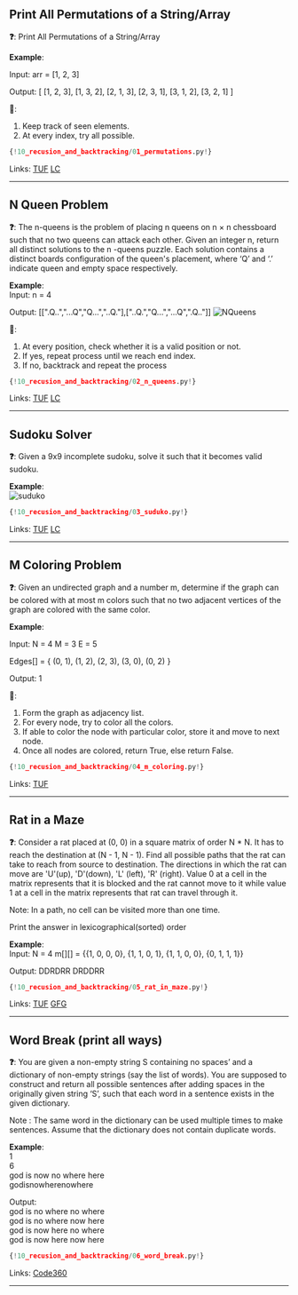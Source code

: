 ## Print All Permutations of a String/Array

**❓**: Print All Permutations of a String/Array  

**Example**:  

Input: arr = [1, 2, 3]

Output: 
[
  [1, 2, 3],
  [1, 3, 2],
  [2, 1, 3],
  [2, 3, 1],
  [3, 1, 2],
  [3, 2, 1]
]  

**🧠**:  
1. Keep track of seen elements.  
2. At every index, try all possible.

```py
{!10_recusion_and_backtracking/01_permutations.py!}
```

Links: [TUF](https://takeuforward.org/data-structure/print-all-permutations-of-a-string-array/) [LC](https://leetcode.com/problems/permutations/description/)<br>

---

## N Queen Problem

**❓**: The n-queens is the problem of placing n queens on n × n chessboard such that no two queens can attack each other. Given an integer n, return all distinct solutions to the n -queens puzzle. Each solution contains a distinct boards configuration of the queen's placement, where ‘Q’ and ‘.’ indicate queen and empty space respectively.

**Example**:  
Input: n = 4

Output: [[".Q..","...Q","Q...","..Q."],["..Q.","Q...","...Q",".Q.."]]
![NQueens](https://lh5.googleusercontent.com/Llq0kUywtAlP5K6dFU_DUSdsPSUhWK3zsnBpc8U85nqqykaKqJ1GPoiPIExFOkFCGDnQJj2zKEmlUMiAJlCwFCK1y9SVg4YMy4tg2P9EmbeG2uLcyHFmBKX_cW5eTJJ2dkEut4bx)

**🧠**:  
1. At every position, check whether it is a valid position or not.  
2. If yes, repeat process until we reach end index.  
3. If no, backtrack and repeat the process

```py
{!10_recusion_and_backtracking/02_n_queens.py!}
```

Links: [TUF](https://takeuforward.org/data-structure/n-queen-problem-return-all-distinct-solutions-to-the-n-queens-puzzle/) [LC](https://leetcode.com/problems/n-queens/description/)<br>

---

## Sudoku Solver

**❓**: Given a 9x9 incomplete sudoku, solve it such that it becomes valid sudoku.   

**Example**:  
![suduko](https://lh5.googleusercontent.com/k78fKDRjAJU3CIBgMRYCDEG93ndte0k85JLWYK6IumRreKBRv5zcKDkc1Ms_E6Bi_2M4twPY5GWos_0kQNkZO9AXRtowc5sKe5KZMJpcCqKddtXDr7xuA-HZDIttJ_-5RE30NlDJ)

```py
{!10_recusion_and_backtracking/03_suduko.py!}
```

Links: [TUF](https://takeuforward.org/data-structure/sudoku-solver/) [LC](https://leetcode.com/problems/sudoku-solver/)<br>

---

## M Coloring Problem

**❓**: Given an undirected graph and a number m, determine if the graph can be colored with at most m colors such that no two adjacent vertices of the graph are colored with the same color.  

**Example**:  

Input: 
N = 4
M = 3
E = 5

Edges[] = {
  (0, 1),
  (1, 2),
  (2, 3),
  (3, 0),
  (0, 2)
}

Output: 1

**🧠**:  
1. Form the graph as adjacency list.  
2. For every node, try to color all the colors.  
3. If able to color the node with particular color, store it and move to next node.  
4. Once all nodes are colored, return True, else return False.  

```py
{!10_recusion_and_backtracking/04_m_coloring.py!}
```

Links: [TUF](https://takeuforward.org/data-structure/m-coloring-problem/)<br>

---

## Rat in a Maze

**❓**: Consider a rat placed at (0, 0) in a square matrix of order N * N. It has to reach the destination at (N - 1, N - 1). Find all possible paths that the rat can take to reach from source to destination. The directions in which the rat can move are 'U'(up), 'D'(down), 'L' (left), 'R' (right). Value 0 at a cell in the matrix represents that it is blocked and the rat cannot move to it while value 1 at a cell in the matrix represents that rat can travel through it.

Note: In a path, no cell can be visited more than one time.

Print the answer in lexicographical(sorted) order

**Example**:  
Input:
N = 4
m[][] = {{1, 0, 0, 0},
        {1, 1, 0, 1}, 
        {1, 1, 0, 0},
        {0, 1, 1, 1}}

Output: DDRDRR DRDDRR

```py
{!10_recusion_and_backtracking/05_rat_in_maze.py!}
```

Links: [TUF](https://takeuforward.org/data-structure/rat-in-a-maze/) [GFG](https://www.geeksforgeeks.org/problems/rat-in-a-maze-problem/1)<br>

---

## Word Break (print all ways)

**❓**: You are given a non-empty string S containing no spaces’ and a dictionary of non-empty strings (say the list of words). You are supposed to construct and return all possible sentences after adding spaces in the originally given string ‘S’, such that each word in a sentence exists in the given dictionary.

Note :
The same word in the dictionary can be used multiple times to make sentences.
Assume that the dictionary does not contain duplicate words.

**Example**:  
1  
6  
god is now no where here  
godisnowherenowhere  

Output:  
god is no where no where  
god is no where now here  
god is now here no where  
god is now here now here  

```py
{!10_recusion_and_backtracking/06_word_break.py!}
```

Links: [Code360](https://www.naukri.com/code360/problems/983635?topList=striver-sde-sheet-problems&leftPanelTabValue=PROBLEM)<br>

---